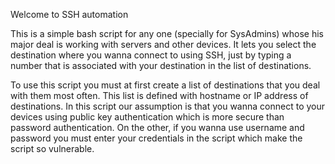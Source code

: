 Welcome to SSH automation

This is a simple bash script for any one (specially for SysAdmins) whose his major deal is working with servers and other devices. It lets you select the 
destination where you wanna connect to using SSH, just by typing a number that is associated with your destination in the list of destinations.

To use this script you must at first create a list of destinations that you deal with them most often. This list is defined with hostname or IP address of 
destinations. In this script our assumption is that you wanna connect to your devices using public key authentication which is more secure than password 
authentication. On the other, if you wanna use username and password you must enter your credentials in the script which make the script so vulnerable.


